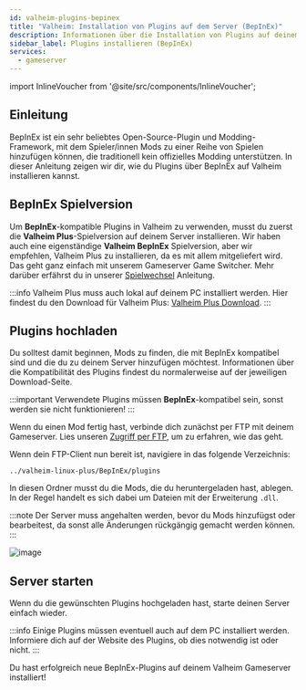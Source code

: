 ```yaml
---
id: valheim-plugins-bepinex
title: "Valheim: Installation von Plugins auf dem Server (BepInEx)"
description: Informationen über die Installation von Plugins auf deinem Valheim-Server mit BepInEx (Valheim Plus Server) von ZAP-Hosting - ZAP-Hosting.com Dokumentation
sidebar_label: Plugins installieren (BepInEx)
services:
  - gameserver
---
```


import InlineVoucher from '@site/src/components/InlineVoucher';

## Einleitung
BepInEx ist ein sehr beliebtes Open-Source-Plugin und Modding-Framework, mit dem Spieler/innen Mods zu einer Reihe von Spielen hinzufügen können, die traditionell kein offizielles Modding unterstützen. In dieser Anleitung zeigen wir dir, wie du Plugins über BepInEx auf Valheim installieren kannst.

<InlineVoucher />

## BepInEx Spielversion

Um **BepInEx**-kompatible Plugins in Valheim zu verwenden, musst du zuerst die **Valheim Plus**-Spielversion auf deinem Server installieren. Wir haben auch eine eigenständige **Valheim BepInEx** Spielversion, aber wir empfehlen, Valheim Plus zu installieren, da es mit allem mitgeliefert wird. Das geht ganz einfach mit unserem Gameserver Game Switcher. Mehr darüber erfährst du in unserer [Spielwechsel](gameserver-gameswitch.md) Anleitung.

:::info
Valheim Plus muss auch lokal auf deinem PC installiert werden. Hier findest du den Download für Valheim Plus: [Valheim Plus Download](https://www.nexusmods.com/valheim/mods/4).
:::

## Plugins hochladen

Du solltest damit beginnen, Mods zu finden, die mit BepInEx kompatibel sind und die du zu deinem Server hinzufügen möchtest. Informationen über die Kompatibilität des Plugins findest du normalerweise auf der jeweiligen Download-Seite.

:::important
Verwendete Plugins müssen **BepInEx**-kompatibel sein, sonst werden sie nicht funktionieren!
:::

Wenn du einen Mod fertig hast, verbinde dich zunächst per FTP mit deinem Gameserver. Lies unseren [Zugriff per FTP](gameserver-ftpaccess.md), um zu erfahren, wie das geht.

Wenn dein FTP-Client nun bereit ist, navigiere in das folgende Verzeichnis:
```
../valheim-linux-plus/BepInEx/plugins
```

In diesen Ordner musst du die Mods, die du heruntergeladen hast, ablegen. In der Regel handelt es sich dabei um Dateien mit der Erweiterung `.dll`.

:::note
Der Server muss angehalten werden, bevor du Mods hinzufügst oder bearbeitest, da sonst alle Änderungen rückgängig gemacht werden können.
:::

![image](https://screensaver01.zap-hosting.com/index.php/s/d8gTeFiGXTsxHwz/preview)

## Server starten

Wenn du die gewünschten Plugins hochgeladen hast, starte deinen Server einfach wieder.

:::info
Einige Plugins müssen eventuell auch auf dem PC installiert werden. Informiere dich auf der Website des Plugins, ob dies notwendig ist oder nicht.
:::

Du hast erfolgreich neue BepInEx-Plugins auf deinem Valheim Gameserver installiert!